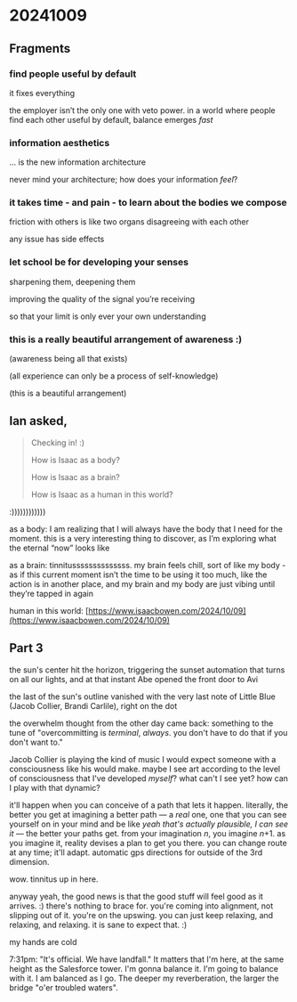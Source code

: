 # 20241009

## Fragments

### find people useful by default

it fixes everything

the employer isn’t the only one with veto power. in a world where people find each other useful by default, balance emerges _fast_

### information aesthetics

... is the new information architecture

never mind your architecture; how does your information _feel_?

### it takes time - and pain - to learn about the bodies we compose

friction with others is like two organs disagreeing with each other

any issue has side effects

### let school be for developing your senses

sharpening them, deepening them

improving the quality of the signal you’re receiving

so that your limit is only ever your own understanding

### this is a really beautiful arrangement of awareness :)

(awareness being all that exists)

(all experience can only be a process of self-knowledge)

(this is a beautiful arrangement)

## Ian asked,

> Checking in! :)
>
> How is Isaac as a body?
>
> How is Isaac as a brain?
>
> How is Isaac as a human in this world?

:))))))))))))

as a body: I am realizing that I will always have the body that I need for the moment. this is a very interesting thing to discover, as I’m exploring what the eternal “now” looks like

as a brain: tinnitussssssssssssss. my brain feels chill, sort of like my body - as if this current moment isn’t the time to be using it too much, like the action is in another place, and my brain and my body are just vibing until they’re tapped in again

human in this world: [https://www.isaacbowen.com/2024/10/09](https://www.isaacbowen.com/2024/10/09)

## Part 3

the sun's center hit the horizon, triggering the sunset automation that turns on all our lights, and at that instant Abe opened the front door to Avi

the last of the sun's outline vanished with the very last note of Little Blue (Jacob Collier, Brandi Carlile), right on the dot

the overwhelm thought from the other day came back: something to the tune of "overcommitting is _terminal_, _always_. you don't have to do that if you don't want to."

Jacob Collier is playing the kind of music I would expect someone with a consciousness like his would make. maybe I see art according to the level of consciousness that I've developed _myself_? what can't I see yet? how can I play with that dynamic?

it'll happen when you can conceive of a path that lets it happen. literally, the better you get at imagining a better path — a _real_ one, one that you can see yourself on in your mind and be like _yeah that's actually plausible, I can see it_ — the better your paths get. from your imagination _n_, you imagine _n_+1. as you imagine it, reality devises a plan to get you there. you can change route at any time; it'll adapt. automatic gps directions for outside of the 3rd dimension.

wow. tinnitus up in here.

anyway yeah, the good news is that the good stuff will feel good as it arrives. :) there's nothing to brace for. you're coming into alignment, not slipping out of it. you're on the upswing. you can just keep relaxing, and relaxing, and relaxing. it is sane to expect that. :)

my hands are cold

7:31pm: "It's official. We have landfall." It matters that I'm here, at the same height as the Salesforce tower. I'm gonna balance it. I'm going to balance with it. I am balanced as I go. The deeper my reverberation, the larger the bridge "o'er troubled waters".
